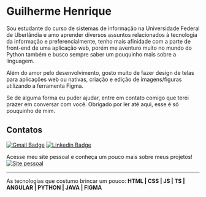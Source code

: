 # Guilherme Henrique

Sou estudante do curso de sistemas de informação na Universidade Federal de Uberlândia e amo aprender diversos assuntos relacionados à tecnologia da informação e preferencialmente, tenho mais afinidade com a parte de front-end de uma aplicação web, porém me aventuro muito no mundo do Python também e busco sempre saber um pouquinho mais sobre a linguagem.

Além do amor pelo desenvolvimento, gosto muito de fazer design de telas para aplicações web ou nativas, criação e edição de imagens/figuras utilizando a ferramenta Figma.

Se de alguma forma eu puder ajudar, entre em contato comigo que terei prazer em conversar com você. Obrigado por ler até aqui, esse é só pouquinho de mim.

## Contatos

[![Gmail Badge](https://img.shields.io/badge/guilhermeher10@gmail.com-6C63FF?style=flat-square&logo=gmail&logoColor=white&link=mailto:guilhermeher10@gmail.com)](mailto:guilhermeher10@gmail.com)
[![Linkedin Badge](https://img.shields.io/badge/-Guilherme%20Henrique-6C63FF?style=flat-square&logo=Linkedin&logoColor=white&link=https://www.linkedin.com/in/guilherme-henrique-de-ara%C3%BAjo-santos/)](https://www.linkedin.com/in/guilherme-henrique-de-ara%C3%BAjo-santos/)   

Acesse meu site pessoal e conheça um pouco mais sobre meus projetos!    
[![Site pessoal](https://img.shields.io/badge/-Site%20Pessoal-6C63FF?style=flat-square&logo=github&logoColor=white&link=https://guilhermehenriquesantos.github.io/)](https://guilhermehenriquesantos.github.io/) 

----------
As tecnologias que costumo brincar um pouco: **HTML | CSS | JS | TS | ANGULAR | PYTHON | JAVA | FIGMA**
